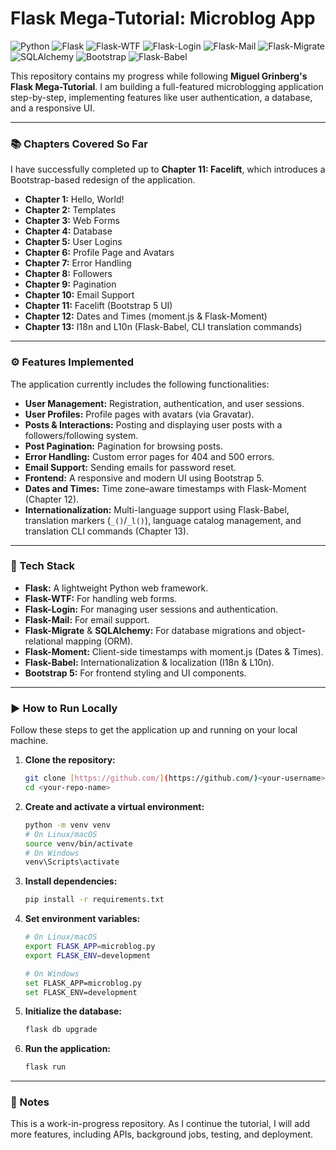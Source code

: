 # Flask Mega-Tutorial: Microblog App
![Python](https://img.shields.io/badge/Python-3.8+-3776AB?logo=python&logoColor=white)
![Flask](https://img.shields.io/badge/Flask-Web%20Framework-000000?logo=flask&logoColor=white)
![Flask-WTF](https://img.shields.io/badge/Flask--WTF-Forms-4B8BBE?logo=wtforms&logoColor=white)
![Flask-Login](https://img.shields.io/badge/Flask--Login-Auth-009688?logo=python&logoColor=white)
![Flask-Mail](https://img.shields.io/badge/Flask--Mail-Email-FF6F00?logo=gmail&logoColor=white)
![Flask-Migrate](https://img.shields.io/badge/Flask--Migrate-DB%20Migrations-006600?logo=python&logoColor=white)
![SQLAlchemy](https://img.shields.io/badge/SQLAlchemy-ORM-D71F00?logo=sqlite&logoColor=white)
![Bootstrap](https://img.shields.io/badge/Bootstrap%205-Frontend-7952B3?logo=bootstrap&logoColor=white) 
![Flask-Babel](https://img.shields.io/badge/Flask-Babel-I18n%20%26%20L10n-005F73?logo=python&logoColor=white)

This repository contains my progress while following **Miguel Grinberg's Flask Mega-Tutorial**. I am building a full-featured microblogging application step-by-step, implementing features like user authentication, a database, and a responsive UI.

---

### 📚 Chapters Covered So Far

I have successfully completed up to **Chapter 11: Facelift**, which introduces a Bootstrap-based redesign of the application.

* **Chapter 1:** Hello, World!
* **Chapter 2:** Templates
* **Chapter 3:** Web Forms
* **Chapter 4:** Database
* **Chapter 5:** User Logins
* **Chapter 6:** Profile Page and Avatars
* **Chapter 7:** Error Handling
* **Chapter 8:** Followers
* **Chapter 9:** Pagination
* **Chapter 10:** Email Support
* **Chapter 11:** Facelift (Bootstrap 5 UI)
* **Chapter 12:** Dates and Times (moment.js & Flask-Moment)  
* **Chapter 13:** I18n and L10n (Flask-Babel, CLI translation commands)

---

### ⚙️ Features Implemented

The application currently includes the following functionalities:

* **User Management:** Registration, authentication, and user sessions.
* **User Profiles:** Profile pages with avatars (via Gravatar).
* **Posts & Interactions:** Posting and displaying user posts with a followers/following system.
* **Post Pagination:** Pagination for browsing posts.
* **Error Handling:** Custom error pages for 404 and 500 errors.
* **Email Support:** Sending emails for password reset.
* **Frontend:** A responsive and modern UI using Bootstrap 5.
* **Dates and Times:** Time zone–aware timestamps with Flask-Moment (Chapter 12). 
* **Internationalization:** Multi-language support using Flask-Babel, translation markers (`_()`/`_l()`), language catalog management, and translation CLI commands (Chapter 13).

---

### 🚀 Tech Stack

* **Flask:** A lightweight Python web framework.
* **Flask-WTF:** For handling web forms.
* **Flask-Login:** For managing user sessions and authentication.
* **Flask-Mail:** For email support.
* **Flask-Migrate** & **SQLAlchemy:** For database migrations and object-relational mapping (ORM).
* **Flask-Moment:** Client-side timestamps with moment.js (Dates & Times).
* **Flask-Babel:** Internationalization & localization (I18n & L10n).
* **Bootstrap 5:** For frontend styling and UI components.

---

### ▶️ How to Run Locally

Follow these steps to get the application up and running on your local machine.

1.  **Clone the repository:**

    ```bash
    git clone [https://github.com/](https://github.com/)<your-username>/<your-repo-name>.git
    cd <your-repo-name>
    ```

2.  **Create and activate a virtual environment:**

    ```bash
    python -m venv venv
    # On Linux/macOS
    source venv/bin/activate
    # On Windows
    venv\Scripts\activate
    ```

3.  **Install dependencies:**

    ```bash
    pip install -r requirements.txt
    ```

4.  **Set environment variables:**

    ```bash
    # On Linux/macOS
    export FLASK_APP=microblog.py
    export FLASK_ENV=development

    # On Windows
    set FLASK_APP=microblog.py
    set FLASK_ENV=development
    ```

5.  **Initialize the database:**

    ```bash
    flask db upgrade
    ```

6.  **Run the application:**

    ```bash
    flask run
    ```

---

### 📌 Notes

This is a work-in-progress repository. As I continue the tutorial, I will add more features, including APIs, background jobs, testing, and deployment.
